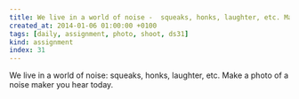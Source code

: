 ```yaml
---
title: We live in a world of noise -  squeaks, honks, laughter, etc. Make a photo of a noise maker you hear today.
created_at: 2014-01-06 01:00:00 +0100
tags: [daily, assignment, photo, shoot, ds31]
kind: assignment
index: 31
---
```


We live in a world of noise: squeaks, honks, laughter, etc. Make a photo of a noise maker you hear today.
